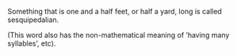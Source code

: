 Something that is one and a half feet, or half a yard, long is called
sesquipedalian.

(This word also has the non-mathematical meaning of ’having many
syllables’, etc).
